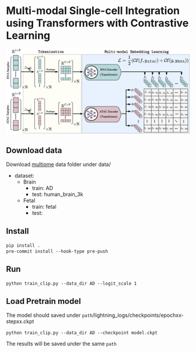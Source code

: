 # Multi-modal Single-cell Integration using Transformers with Contrastive Learning
![](scCLIP.jpg)

## Download data 
Download [multiome](https://www.dropbox.com/sh/70caiyjydx3jnq1/AAB51h6PCX9IGgi8jyT5KMhaa?dl=0) data folder under data/  
- dataset:
  - Brain
    - train: AD
    - test: human_brain_3k
  - Fetal
    - train: fetal
    - test: 

## Install
```
pip install .
pre-commit install --hook-type pre-push
```

## Run 
```
python train_clip.py --data_dir AD --logit_scale 1
```

## Load Pretrain model
The model should saved under `path`/lightning_logs/checkpoints/epochxx-stepxx.ckpt
```
python train_clip.py --data_dir AD --checkpoint model.ckpt
```
The results will be saved under the same `path` 
